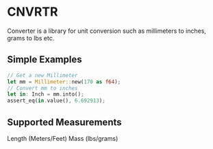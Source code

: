 # CNVRTR

Converter is a library for unit conversion such as millimeters to inches, grams to lbs etc.

## Simple Examples

```rust
// Get a new Millimeter
let mm = Millimeter::new(170 as f64);
// Convert mm to inches
let in: Inch = mm.into();
assert_eq(in.value(), 6.692913);
```

## Supported Measurements

Length (Meters/Feet)
Mass (lbs/grams)

